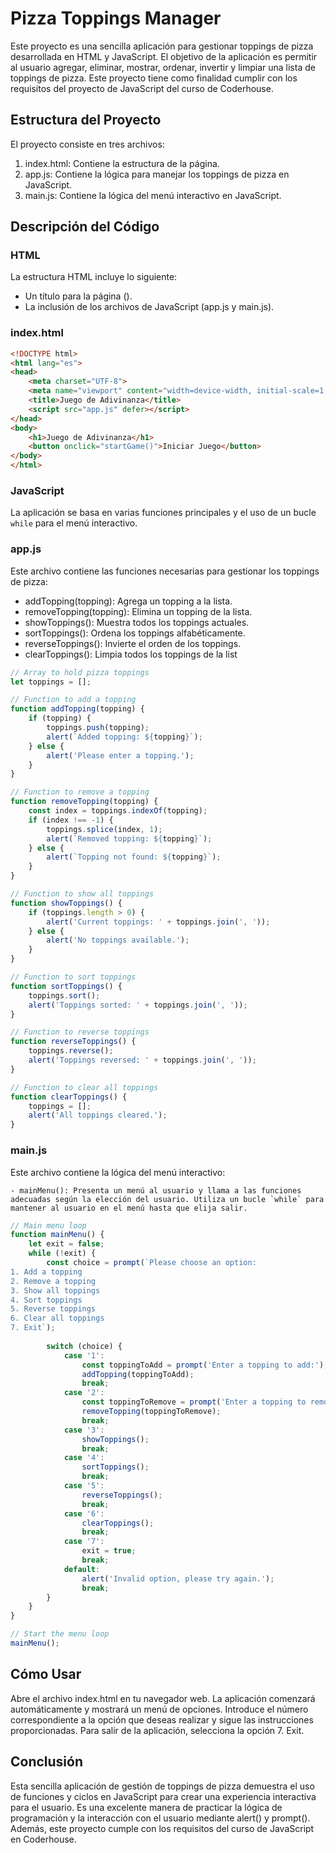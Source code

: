 # Pizza Toppings Manager

Este proyecto es una sencilla aplicación para gestionar toppings de pizza desarrollada en HTML y JavaScript. El objetivo de la aplicación es permitir al usuario agregar, eliminar, mostrar, ordenar, invertir y limpiar una lista de toppings de pizza. Este proyecto tiene como finalidad cumplir con los requisitos del proyecto de JavaScript del curso de Coderhouse.

## Estructura del Proyecto

El proyecto consiste en tres archivos:

1. index.html: Contiene la estructura de la página.
2. app.js: Contiene la lógica para manejar los toppings de pizza en JavaScript.
3. main.js: Contiene la lógica del menú interactivo en JavaScript.

## Descripción del Código

### HTML

La estructura HTML incluye lo siguiente:

- Un título para la página (<title>Pizza Toppings Manager</title>).
- La inclusión de los archivos de JavaScript (app.js y main.js).

### index.html

```html
<!DOCTYPE html>
<html lang="es">
<head>
    <meta charset="UTF-8">
    <meta name="viewport" content="width=device-width, initial-scale=1.0">
    <title>Juego de Adivinanza</title>
    <script src="app.js" defer></script>
</head>
<body>
    <h1>Juego de Adivinanza</h1>
    <button onclick="startGame()">Iniciar Juego</button>
</body>
</html>
```
### JavaScript

La aplicación se basa en varias funciones principales y el uso de un bucle `while` para el menú interactivo.

### app.js
Este archivo contiene las funciones necesarias para gestionar los toppings de pizza:

- addTopping(topping): Agrega un topping a la lista.
- removeTopping(topping): Elimina un topping de la lista.
- showToppings(): Muestra todos los toppings actuales.
- sortToppings(): Ordena los toppings alfabéticamente.
- reverseToppings(): Invierte el orden de los toppings.
- clearToppings(): Limpia todos los toppings de la list

```javascript
// Array to hold pizza toppings
let toppings = [];

// Function to add a topping
function addTopping(topping) {
    if (topping) {
        toppings.push(topping);
        alert(`Added topping: ${topping}`);
    } else {
        alert('Please enter a topping.');
    }
}

// Function to remove a topping
function removeTopping(topping) {
    const index = toppings.indexOf(topping);
    if (index !== -1) {
        toppings.splice(index, 1);
        alert(`Removed topping: ${topping}`);
    } else {
        alert(`Topping not found: ${topping}`);
    }
}

// Function to show all toppings
function showToppings() {
    if (toppings.length > 0) {
        alert('Current toppings: ' + toppings.join(', '));
    } else {
        alert('No toppings available.');
    }
}

// Function to sort toppings
function sortToppings() {
    toppings.sort();
    alert('Toppings sorted: ' + toppings.join(', '));
}

// Function to reverse toppings
function reverseToppings() {
    toppings.reverse();
    alert('Toppings reversed: ' + toppings.join(', '));
}

// Function to clear all toppings
function clearToppings() {
    toppings = [];
    alert('All toppings cleared.');
}
```

### main.js

Este archivo contiene la lógica del menú interactivo:

    - mainMenu(): Presenta un menú al usuario y llama a las funciones adecuadas según la elección del usuario. Utiliza un bucle `while` para mantener al usuario en el menú hasta que elija salir.
```javascript
// Main menu loop
function mainMenu() {
    let exit = false;
    while (!exit) {
        const choice = prompt(`Please choose an option:
1. Add a topping
2. Remove a topping
3. Show all toppings
4. Sort toppings
5. Reverse toppings
6. Clear all toppings
7. Exit`);
        
        switch (choice) {
            case '1':
                const toppingToAdd = prompt('Enter a topping to add:');
                addTopping(toppingToAdd);
                break;
            case '2':
                const toppingToRemove = prompt('Enter a topping to remove:');
                removeTopping(toppingToRemove);
                break;
            case '3':
                showToppings();
                break;
            case '4':
                sortToppings();
                break;
            case '5':
                reverseToppings();
                break;
            case '6':
                clearToppings();
                break;
            case '7':
                exit = true;
                break;
            default:
                alert('Invalid option, please try again.');
                break;
        }
    }
}

// Start the menu loop
mainMenu();
```

## Cómo Usar

Abre el archivo index.html en tu navegador web.
La aplicación comenzará automáticamente y mostrará un menú de opciones.
Introduce el número correspondiente a la opción que deseas realizar y sigue las instrucciones proporcionadas.
Para salir de la aplicación, selecciona la opción 7. Exit.

## Conclusión

Esta sencilla aplicación de gestión de toppings de pizza demuestra el uso de funciones y ciclos en JavaScript para crear una experiencia interactiva para el usuario. Es una excelente manera de practicar la lógica de programación y la interacción con el usuario mediante alert() y prompt(). Además, este proyecto cumple con los requisitos del curso de JavaScript en Coderhouse.